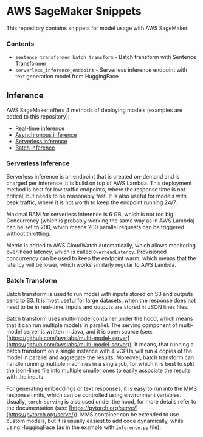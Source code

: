 # AWS SageMaker Snippets

This repository contains snippets for model usage with AWS SageMaker.

### Contents

* `sentence_transformer_batch_transform` - Batch transform with Sentence Transformer
* `serverless_inference_endpoint` - Serverless inference endpoint with text generation model from HuggingFace

## Inference

AWS SageMaker offers 4 methods of deploying models (examples are added to this repository):
* [Real-time inference](https://docs.aws.amazon.com/sagemaker/latest/dg/realtime-endpoints.html)
* [Asynchronous inference](https://docs.aws.amazon.com/sagemaker/latest/dg/async-inference.html)
* [Serverless inference](https://docs.aws.amazon.com/sagemaker/latest/dg/serverless-endpoints.html)
* [Batch inference](https://docs.aws.amazon.com/sagemaker/latest/dg/batch-transform.html)

### Serverless Inference

Serverless inference is an endpoint that is created on-demand and is charged per inference. It is build on top of AWS 
Lambda. This deployment method is best for low traffic endpoints, where the response time is not critical, but needs to
be reasonably fast. It is also useful for models with peak traffic, where it is not worth to keep the endpoint running
24/7. 

Maximal RAM for serverless inference is 6 GB, which is not too big. Concurrency (which is probably working the same way
as in AWS Lambda) can be set to 200, which means 200 parallel requests can be triggered without throttling. 

Metric is added to AWS CloudWatch automatically, which allows monitoring over-head latency, which is called `OverheadLatency`. 
Provisioned concurrency can be used to keep the endpoint warm, which means that the latency will be lower, which works
similarly regular to AWS Lambda.

### Batch Transform

Batch transform is used to run model with inputs stored on S3 and outputs send to S3. It is most useful for large 
datasets, when the response does not need to be in real-time. Inputs and outputs are stored in JSON lines files.

Batch transform uses multi-model container under the hood, which means that it can run multiple models in parallel. The 
serving component of multi-model server is written in Java, and it is open source (see: [https://github.com/awslabs/multi-model-server](https://github.com/awslabs/multi-model-server)).
It means, that running a batch transform on a single instance with 4 vCPUs will run 4 copies of the model in parallel 
and aggregate the results. Moreover, batch transform can handle running multiple machines in a single job, for which
it is best to split the json-lines file into multiple smaller ones to easily associate the results with the inputs.

For generating embeddings or text responses, it is easy to run into the MMS response limits, which can be controlled
using environment variables. Usually, `torch-serving` is also used under the hood, for more details refer to the documentation
(see: [https://pytorch.org/serve/](https://pytorch.org/serve/)). MMS container can be extended to use custom models, but
it is usually easiest to add code dynamically, while using HuggingFace (as in the example with `inference.py` file).
